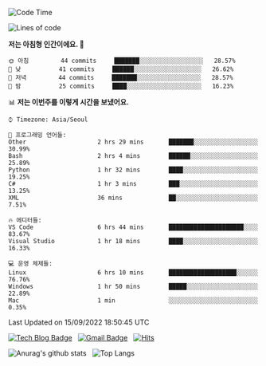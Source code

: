 <!-- ### Hi there 👋 -->

<!--
**dnchoi/dnchoi** is a ✨ _special_ ✨ repository because its `README.md` (this file) appears on your GitHub profile.

Here are some ideas to get you started:

- 🔭 I’m currently working on ...
- 🌱 I’m currently learning ...
- 👯 I’m looking to collaborate on ...
- 🤔 I’m looking for help with ...
- 💬 Ask me about ...
- 📫 How to reach me: ...
- 😄 Pronouns: ...
- ⚡ Fun fact: ...
-->

<!--START_SECTION:waka-->
![Code Time](http://img.shields.io/badge/Code%20Time-156%20hrs%2055%20mins-blue)

![Lines of code](https://img.shields.io/badge/%EC%A0%80%EB%8A%94%20%EC%97%AC%ED%83%9C%EA%B9%8C%EC%A7%80%20-58%20Thousand%20%EC%A4%84%EC%9D%98%20%EC%BD%94%EB%93%9C%EB%A5%BC%20%EC%9E%91%EC%84%B1%ED%96%88%EC%96%B4%EC%9A%94.-blue)

**저는 아침형 인간이에요. 🐤** 

```text
🌞 아침         44 commits     ███████░░░░░░░░░░░░░░░░░░   28.57% 
🌆 낮　         41 commits     ██████░░░░░░░░░░░░░░░░░░░   26.62% 
🌃 저녁         44 commits     ███████░░░░░░░░░░░░░░░░░░   28.57% 
🌙 밤　         25 commits     ████░░░░░░░░░░░░░░░░░░░░░   16.23%

```


📊 **저는 이번주를 이렇게 시간을 보냈어요.** 

```text
⌚︎ Timezone: Asia/Seoul

💬 프로그래밍 언어들: 
Other                    2 hrs 29 mins       ███████░░░░░░░░░░░░░░░░░░   30.99% 
Bash                     2 hrs 4 mins        ██████░░░░░░░░░░░░░░░░░░░   25.89% 
Python                   1 hr 32 mins        ████░░░░░░░░░░░░░░░░░░░░░   19.25% 
C#                       1 hr 3 mins         ███░░░░░░░░░░░░░░░░░░░░░░   13.25% 
XML                      36 mins             ██░░░░░░░░░░░░░░░░░░░░░░░   7.51%

🔥 에디터들: 
VS Code                  6 hrs 44 mins       █████████████████████░░░░   83.67% 
Visual Studio            1 hr 18 mins        ████░░░░░░░░░░░░░░░░░░░░░   16.33%

💻 운영 체제들: 
Linux                    6 hrs 10 mins       ███████████████████░░░░░░   76.76% 
Windows                  1 hr 50 mins        █████░░░░░░░░░░░░░░░░░░░░   22.89% 
Mac                      1 min               ░░░░░░░░░░░░░░░░░░░░░░░░░   0.35%

```


 Last Updated on 15/09/2022 18:50:45 UTC
<!--END_SECTION:waka-->


[![Tech Blog Badge](http://img.shields.io/badge/-Tech%20blog-black?style=flat-square&logo=github&link=https://zzsza.github.io/)](https://dnchoi.github.io/)
&nbsp;
[![Gmail Badge](https://img.shields.io/badge/Gmail-d14836?style=flat-square&logo=Gmail&logoColor=white&link=mailto:snugyun01@gmail.com)](mailto:dongnyeokc@gmail.com)
&nbsp;
[![Hits](https://hits.seeyoufarm.com/api/count/incr/badge.svg?url=https%3A%2F%2Fgithub.com%2Fgjbae1212%2Fhit-counter&count_bg=%233D7CC8&title_bg=%23555555&icon=&icon_color=%23E7E7E7&title=hits&edge_flat=false)](https://hits.seeyoufarm.com)

![Anurag's github stats](https://github-readme-stats.vercel.app/api?username=dnchoi&show_icons=true&theme=tokyonight)
&nbsp;
![Top Langs](https://github-readme-stats.vercel.app/api/top-langs/?username=dnchoi&layout=compact&theme=tokyonight)

<div align='center'>

